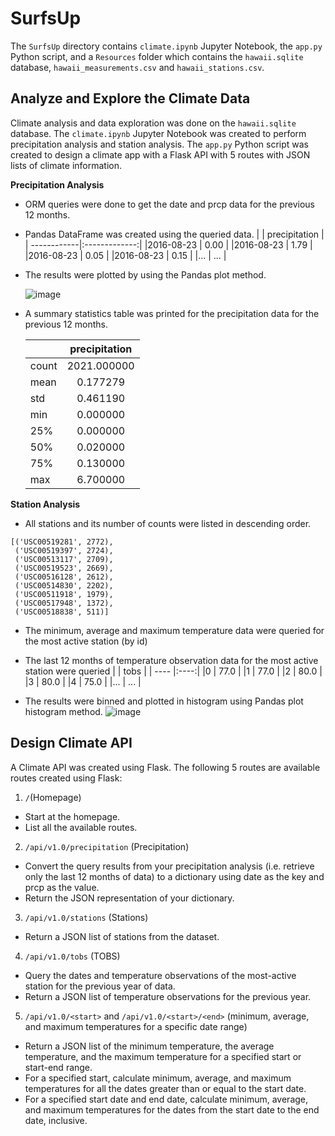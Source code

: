 # SurfsUp

The `SurfsUp` directory contains `climate.ipynb` Jupyter Notebook, the `app.py` Python script, and a `Resources` folder which contains the `hawaii.sqlite` database, `hawaii_measurements.csv` and `hawaii_stations.csv`.

## Analyze and Explore the Climate Data
Climate analysis and data exploration was done on the `hawaii.sqlite` database. The `climate.ipynb` Jupyter Notebook was created to perform precipitation analysis and station analysis. The `app.py` Python script was created to design a climate app with a Flask API with 5 routes with JSON lists of climate information. 

**Precipitation Analysis**
* ORM queries were done to get the date and prcp data for the previous 12 months.

* Pandas DataFrame was created using the queried data.
  |             | precipitation |
  | ------------|:-------------:|
  |2016-08-23	| 0.00          |
  |2016-08-23	| 1.79          |
  |2016-08-23	| 0.05          |
  |2016-08-23	| 0.15          |
  |...	        | ...           |

* The results were plotted by using the Pandas plot method.

	![image](https://user-images.githubusercontent.com/120543690/221071429-98f38337-cdee-4bfc-908a-b159c9794587.png)

* A summary statistics table was printed for the precipitation data for the previous 12 months.

	|               | precipitation |
  | ------------- |:-------------:|
  |count	        | 2021.000000   |
  |mean 	        | 0.177279      |
  |std  	        | 0.461190      |
  |min  	        | 0.000000      |
  |25%            |	0.000000      |
  |50%	          | 0.020000      |
  |75%	          | 0.130000      |
  |max	          | 6.700000      |

**Station Analysis**
* All stations and its number of counts were listed in descending order.
```
[('USC00519281', 2772),
 ('USC00519397', 2724),
 ('USC00513117', 2709),
 ('USC00519523', 2669),
 ('USC00516128', 2612),
 ('USC00514830', 2202),
 ('USC00511918', 1979),
 ('USC00517948', 1372),
 ('USC00518838', 511)]
 ```
* The minimum, average and maximum temperature data were queried for the most active station (by id)

* The last 12 months of temperature observation data for the most active station were queried
  |      | tobs |
  | ---- |:----:|
  |0     | 77.0 |
  |1	 | 77.0 |
  |2	 | 80.0 |
  |3     | 80.0 |
  |4	 | 75.0 | 
  |...   | ...  |

* The results were binned and plotted in histogram using Pandas plot histogram method. 
	![image](https://user-images.githubusercontent.com/120543690/221074591-79dc85f6-102a-40aa-8bd2-75f80ab42ce6.png)

## Design Climate API
A Climate API was created using Flask. The following 5 routes are available routes created using Flask:
1. `/`(Homepage)
- Start at the homepage.
- List all the available routes.

2. `/api/v1.0/precipitation` (Precipitation)
- Convert the query results from your precipitation analysis (i.e. retrieve only the last 12 months of data) to a dictionary using date as the key and prcp as the value.
- Return the JSON representation of your dictionary.

3. `/api/v1.0/stations` (Stations)
- Return a JSON list of stations from the dataset.

4. `/api/v1.0/tobs` (TOBS)
- Query the dates and temperature observations of the most-active station for the previous year of data.
- Return a JSON list of temperature observations for the previous year.

5. `/api/v1.0/<start>` and `/api/v1.0/<start>/<end>` (minimum, average, and maximum temperatures for a specific date range) 
 - Return a JSON list of the minimum temperature, the average temperature, and the maximum temperature for a specified start or start-end range.
 - For a specified start, calculate minimum, average, and maximum temperatures for all the dates greater than or equal to the start date.
 - For a specified start date and end date, calculate minimum, average, and maximum temperatures for the dates from the start date to the end date, inclusive.
